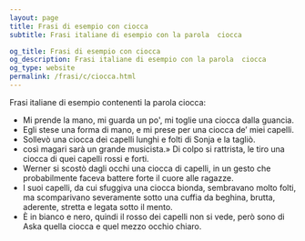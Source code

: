 ```yaml
---
layout: page
title: Frasi di esempio con ciocca 
subtitle: Frasi italiane di esempio con la parola  ciocca

og_title: Frasi di esempio con ciocca 
og_description: Frasi italiane di esempio con la parola  ciocca
og_type: website
permalink: /frasi/c/ciocca.html
---
```


Frasi italiane di esempio contenenti la parola ciocca:


- Mi prende la mano, mi guarda un po', mi toglie una ciocca dalla guancia.
- Egli stese una forma di mano, e mi prese per una ciocca de’ miei capelli.
- Sollevò una ciocca dei capelli lunghi e folti di Sonja e la tagliò.
- così magari sarà un grande musicista.» Di colpo si rattrista, le tiro una ciocca di quei capelli rossi e forti.
- Werner si scostò dagli occhi una ciocca di capelli, in un gesto che probabilmente faceva battere forte il cuore alle ragazze.
- I suoi capelli, da cui sfuggiva una ciocca bionda, sembravano molto folti, ma scomparivano severamente sotto una cuffia da beghina, brutta, aderente, stretta e legata sotto il mento.
- È in bianco e nero, quindi il rosso dei capelli non si vede, però sono di Aska quella ciocca e quel mezzo occhio chiaro.
